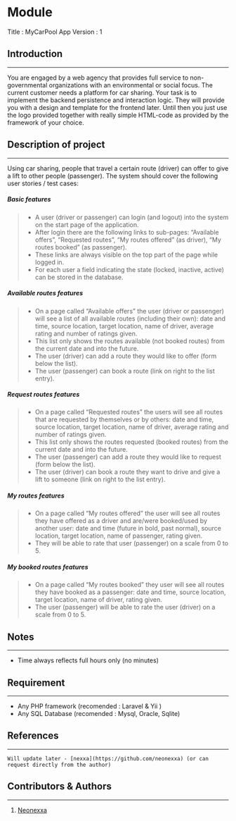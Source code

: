 # Module 

Title : MyCarPool App
Version : 1

## Introduction
---
You are engaged by a web agency that provides full service to non-governmental organizations with an environmental or social focus. The current customer needs a platform for car sharing. Your task is to implement the backend persistence and interaction logic. They will provide you with a design and template for the frontend later. Until then you just use the logo provided together with really simple HTML-code as provided by the framework of your choice.

## Description of project
---
Using car sharing, people that travel a certain route (driver) can offer to give a lift to other people (passenger). The system should cover the following user stories / test cases:

##### Basic features

>- A user (driver or passenger) can login (and logout) into the system on the start page of the application.
>- After login there are the following links to sub-pages: “Available offers”, “Requested routes”, “My routes offered” (as driver), “My routes booked” (as passenger).
>- These links are always visible on the top part of the page while logged in.
>- For each user a field indicating the state (locked, inactive, active) can be stored in the database.

##### Available routes features

>- On a page called “Available offers” the user (driver or passenger) will see a list of all available routes (including their own): date and time, source location, target location, name of driver, average rating and number of ratings given.
>- This list only shows the routes available (not booked routes) from the current date and into the future.
>- The user (driver) can add a route they would like to offer (form below the list).
>- The user (passenger) can book a route (link on right to the list entry).

##### Request routes features

>- On a page called “Requested routes” the users will see all routes that are requested by themselves or by others: date and time, source location, target location, name of driver, average rating and number of ratings given.
>- This list only shows the routes requested (booked routes) from the current date and into the future.
>- The user (passenger) can add a route they would like to request (form below the list).
>- The user (driver) can book a route they want to drive and give a lift to someone (link on right to the list entry).

##### My routes features

>- On a page called “My routes offered” the user will see all routes they have offered as a driver and are/were booked/used by another user: date and time (future in bold, past normal), source location, target location, name of passenger, rating given.
>- They will be able to rate that user (passenger) on a scale from 0 to 5.

##### My booked routes features

>- On a page called “My routes booked” they user will see all routes they have booked as a passenger: date and time, source location, target location, name of driver, rating given.
>- The user (passenger) will be able to rate the user (driver) on a scale from 0 to 5.

## Notes
---
- Time always reflects full hours only (no minutes)

## Requirement
---
- Any PHP framework (recomended : Laravel & Yii )
- Any SQL Database (recomended : Mysql, Oracle, Sqlite)

## References
---
```
Will update later - [nexxa](https://github.com/neonexxa) (or can request directly from the author)
```

## Contributors & Authors
---
1. [Neonexxa](https://github.com/neonexxa)
